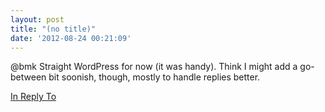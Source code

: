 ```yaml
---
layout: post
title: "(no title)"
date: '2012-08-24 00:21:09'
---
```


@bmk Straight WordPress for now (it was handy). Think I might add a go-between bit soonish, though, mostly to handle replies better.

<a href="https://twitter.com/bmk/statuses/238792237708869632">In Reply To</a>